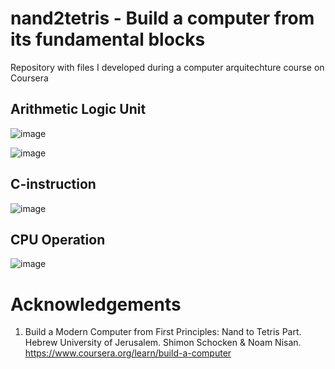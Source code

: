 # nand2tetris - Build a computer from its fundamental blocks
Repository with files I developed during a computer arquitechture course on Coursera

## Arithmetic Logic Unit
![image](https://user-images.githubusercontent.com/75485471/111931798-cb93f480-8a9a-11eb-98ca-1323430a1d17.png)

![image](https://user-images.githubusercontent.com/75485471/111931806-d058a880-8a9a-11eb-93cf-e6436c3fe90a.png)

## C-instruction
![image](https://user-images.githubusercontent.com/75485471/111931818-d8184d00-8a9a-11eb-994c-2f2cde9b4c62.png)

## CPU Operation
![image](https://user-images.githubusercontent.com/75485471/111931833-e0708800-8a9a-11eb-8e6c-d79a85474f7b.png)

# Acknowledgements
1.  Build a Modern Computer from First Principles: Nand to Tetris Part. Hebrew University of Jerusalem. Shimon Schocken & Noam Nisan. https://www.coursera.org/learn/build-a-computer
